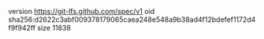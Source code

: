 version https://git-lfs.github.com/spec/v1
oid sha256:d2622c3abf009378179065caea248e548a9b38ad4f12bdefef1172d4f9f942ff
size 11838
